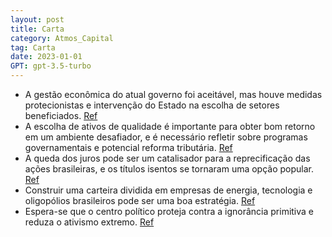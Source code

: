 ```yaml
---
layout: post
title: Carta
category: Atmos_Capital
tag: Carta
date: 2023-01-01
GPT: gpt-3.5-turbo
---
```


- A gestão econômica do atual governo foi aceitável, mas houve medidas protecionistas e intervenção do Estado na escolha de setores beneficiados.
<a href="#" onclick="search_on_pdf('sociedade justa e produtiva, e de todos atentados às instituições democráticas, legou uma gestão eco')">Ref</a>
- A escolha de ativos de qualidade é importante para obter bom retorno em um ambiente desafiador, e é necessário refletir sobre programas governamentais e potencial reforma tributária.
<a href="#" onclick="search_on_pdf('protagonista intervindo na escolha dos setores beneficiados.  Esta agenda deve ser relevante para a')">Ref</a>
- A queda dos juros pode ser um catalisador para a reprecificação das ações brasileiras, e os títulos isentos se tornaram uma opção popular.
<a href="#" onclick="search_on_pdf('de juros altos. Quando o ciclo se inverte e a redução dos juros se torna inevitável, este estoque tu')">Ref</a>
- Construir uma carteira dividida em empresas de energia, tecnologia e oligopólios brasileiros pode ser uma boa estratégia.
<a href="#" onclick="search_on_pdf('de ações brasileiros: Se a porta de saída das ações no Brasil é estreita, a porta de entrada não fic')">Ref</a>
- Espera-se que o centro político proteja contra a ignorância primitiva e reduza o ativismo extremo.
<a href="#" onclick="search_on_pdf('DebênturesEquityNTN-BEm relação ao macro espera-se que o apego à insensatez seja suavizado ou que')">Ref</a>
